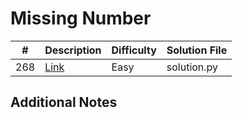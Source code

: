 # Missing Number
|#|Description|Difficulty|Solution File|
|-|-|-|-|
|268|[Link](https://leetcode.com/problems/missing-number/)|Easy|solution.py|

## Additional Notes
